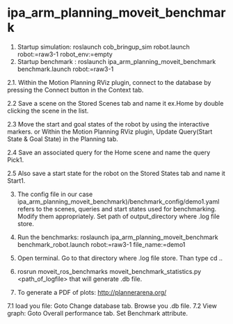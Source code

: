 # ipa_arm_planning_moveit_benchmark

1. Startup simulation: roslaunch cob_bringup_sim robot.launch robot:=raw3-1 robot_env:=empty
2. Startup benchmark : roslaunch ipa_arm_planning_moveit_benchmark benchmark.launch robot:=raw3-1 

  2.1. Within the Motion Planning RViz plugin, connect to the database by pressing the Connect    button in the Context tab.

  2.2 Save a scene on the Stored Scenes tab and name it ex.Home by double clicking the scene in the list.
 
  2.3 Move the start and goal states of the robot by using the interactive markers. 
	or
      Within the Motion Planning RViz plugin, Update Query(Start State & Goal State) in the Planning tab.

  2.4 Save an associated query for the Home scene and name the query Pick1.
  
  2.5 Also save a start state for the robot on the Stored States tab and name it Start1. 

3. The config file in our case ipa_arm_planning_moveit_benchmark)/benchmark_config/demo1.yaml refers to the scenes, queries and start states used for benchmarking. Modify them appropriately. Set path of output_directory where .log file store.

4. Run the benchmarks: roslaunch ipa_arm_planning_moveit_benchmark benchmark_robot.launch robot:=raw3-1 file_name:=demo1

5. Open terminal. Go to that directory where .log file store. Than type cd ..

6. rosrun moveit_ros_benchmarks moveit_benchmark_statistics.py <path_of_logfile> that will generate .db file.

7. To generate a PDF of plots: http://plannerarena.org/

  7.1 load you file: Goto Change database tab. Browse you .db file.
  7.2 View graph: Goto Overall performance tab. Set Benchmark attribute.	
  

